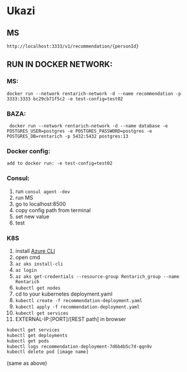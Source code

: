 # Ukazi

## MS 
```http://localhost:3333/v1/recommendation/{personId}```

## RUN IN DOCKER NETWORK:
### MS: 
```docker run --network rentarich-network -d --name recommendation -p 3333:3333 bc29cb71f5c2 -e test-config=test02```

### BAZA: 
``` docker run --network rentarich-network -d --name database -e POSTGRES_USER=postgres -e POSTGRES_PASSWORD=postgres -e POSTGRES_DB=rentarich -p 5432:5432 postgres:13```

### Docker config:
```add to docker run: -e test-config=test02```

### Consul:
1. run ```consul agent -dev```
2. run MS
3. go to localhost:8500
4. copy config path from terminal
5. set new value
6. test

### K8S
1. install [Azure CLI](https://docs.microsoft.com/en-us/cli/azure/install-azure-cli-windows?tabs=azure-cli)
2. open cmd
2. ```az aks install-cli```
3. ```az login```
4. ```az aks get-credentials --resource-group Rentarich_group --name Rentarich```
5. ```kubectl get nodes```
6. cd to your kubernetes deployment.yaml
7. ```kubectl create -f recommendation-deployment.yaml```
8. ```kubectl apply -f recommendation-deployment.yaml```
9. ```kubectl get services```
10.  EXTERNAL-IP:[PORT]/[REST path] in browser

```bash
kubectl get services
kubectl get deployments
kubectl get pods
kubectl logs recommendation-deployment-7d6b4b5c7d-qqn9v
kubectl delete pod [image name]
``` 
(same as above)
